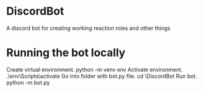 # DiscordBot
 A discord bot for creating working reaction roles and other things

# Running the bot locally
Create virtual environment.
python -m venv env
Activate environment.
.\env\Scripts\activate
Go into folder with bot.py file.
cd \DiscordBot
Run bot.
python -m bot.py
